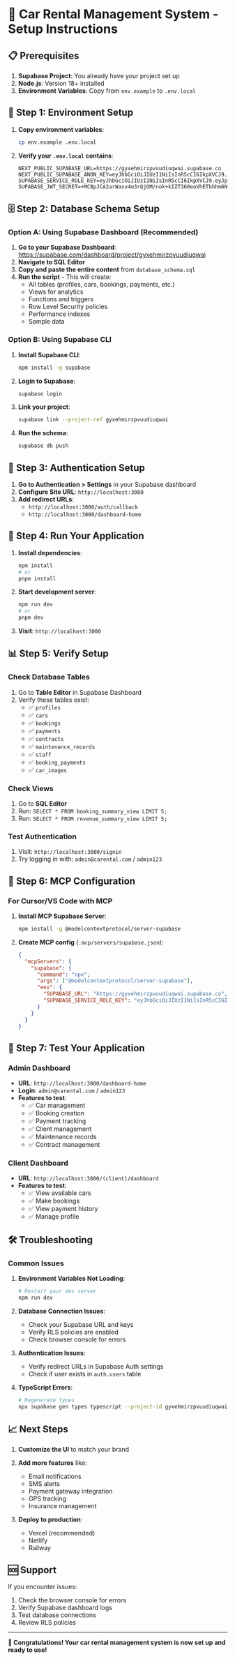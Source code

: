 # 🚗 Car Rental Management System - Setup Instructions

## 📋 Prerequisites

1. **Supabase Project**: You already have your project set up
2. **Node.js**: Version 18+ installed
3. **Environment Variables**: Copy from `env.example` to `.env.local`

## 🔧 Step 1: Environment Setup

1. **Copy environment variables**:
   ```bash
   cp env.example .env.local
   ```

2. **Verify your `.env.local` contains**:
   ```
   NEXT_PUBLIC_SUPABASE_URL=https://gyxehmirzpvuudiuqwai.supabase.co
   NEXT_PUBLIC_SUPABASE_ANON_KEY=eyJhbGciOiJIUzI1NiIsInR5cCI6IkpXVCJ9.eyJpc3MiOiJzdXBhYmFzZSIsInJlZiI6Imd5eGVobWlyenB2dXVkaXVxd2FpIiwicm9sZSI6ImFub24iLCJpYXQiOjE3NTQxNTYxODIsImV4cCI6MjA2OTczMjE4Mn0.h6eA2EZ4MkWQURg5OcuYNVln53JcK11Qo5YtffJQX2k
   SUPABASE_SERVICE_ROLE_KEY=eyJhbGciOiJIUzI1NiIsInR5cCI6IkpXVCJ9.eyJpc3MiOiJzdXBhYmFzZSIsInJlZiI6Imd5eGVobWlyenB2dXVkaXVxd2FpIiwicm9sZSI6InNlcnZpY2Vfcm9sZSIsImlhdCI6MTc1NDE1NjE4MiwiZXhwIjoyMDY5NzMyMTgyfQ.ipNujqysNyO_-7oQLcwaayJ1JYZjFEAjtqnkwNZ2Rjk
   SUPABASE_JWT_SECRET=+MCBpJCA2arWasv4m3rQjOM/nok+kIZT360eoVhETbhhm6NFuNoCQ6xjuZWyfCQyru1Gl2RDQJQ1579HSr0dyA==
   ```

## 🗄️ Step 2: Database Schema Setup

### Option A: Using Supabase Dashboard (Recommended)

1. **Go to your Supabase Dashboard**: https://supabase.com/dashboard/project/gyxehmirzpvuudiuqwai
2. **Navigate to SQL Editor**
3. **Copy and paste the entire content** from `database_schema.sql`
4. **Run the script** - This will create:
   - All tables (profiles, cars, bookings, payments, etc.)
   - Views for analytics
   - Functions and triggers
   - Row Level Security policies
   - Performance indexes
   - Sample data

### Option B: Using Supabase CLI

1. **Install Supabase CLI**:
   ```bash
   npm install -g supabase
   ```

2. **Login to Supabase**:
   ```bash
   supabase login
   ```

3. **Link your project**:
   ```bash
   supabase link --project-ref gyxehmirzpvuudiuqwai
   ```

4. **Run the schema**:
   ```bash
   supabase db push
   ```

## 🔐 Step 3: Authentication Setup

1. **Go to Authentication > Settings** in your Supabase dashboard
2. **Configure Site URL**: `http://localhost:3000`
3. **Add redirect URLs**:
   - `http://localhost:3000/auth/callback`
   - `http://localhost:3000/dashboard-home`

## 🚀 Step 4: Run Your Application

1. **Install dependencies**:
   ```bash
   npm install
   # or
   pnpm install
   ```

2. **Start development server**:
   ```bash
   npm run dev
   # or
   pnpm dev
   ```

3. **Visit**: `http://localhost:3000`

## 📊 Step 5: Verify Setup

### Check Database Tables
1. Go to **Table Editor** in Supabase Dashboard
2. Verify these tables exist:
   - ✅ `profiles`
   - ✅ `cars`
   - ✅ `bookings`
   - ✅ `payments`
   - ✅ `contracts`
   - ✅ `maintenance_records`
   - ✅ `staff`
   - ✅ `booking_payments`
   - ✅ `car_images`

### Check Views
1. Go to **SQL Editor**
2. Run: `SELECT * FROM booking_summary_view LIMIT 5;`
3. Run: `SELECT * FROM revenue_summary_view LIMIT 5;`

### Test Authentication
1. Visit: `http://localhost:3000/signin`
2. Try logging in with: `admin@carental.com` / `admin123`

## 🔧 Step 6: MCP Configuration

### For Cursor/VS Code with MCP

1. **Install MCP Supabase Server**:
   ```bash
   npm install -g @modelcontextprotocol/server-supabase
   ```

2. **Create MCP config** (`.mcp/servers/supabase.json`):
   ```json
   {
     "mcpServers": {
       "supabase": {
         "command": "npx",
         "args": ["@modelcontextprotocol/server-supabase"],
         "env": {
           "SUPABASE_URL": "https://gyxehmirzpvuudiuqwai.supabase.co",
           "SUPABASE_SERVICE_ROLE_KEY": "eyJhbGciOiJIUzI1NiIsInR5cCI6IkpXVCJ9.eyJpc3MiOiJzdXBhYmFzZSIsInJlZiI6Imd5eGVobWlyenB2dXVkaXVxd2FpIiwicm9sZSI6InNlcnZpY2Vfcm9sZSIsImlhdCI6MTc1NDE1NjE4MiwiZXhwIjoyMDY5NzMyMTgyfQ.ipNujqysNyO_-7oQLcwaayJ1JYZjFEAjtqnkwNZ2Rjk"
         }
       }
     }
   }
   ```

## 🎯 Step 7: Test Your Application

### Admin Dashboard
- **URL**: `http://localhost:3000/dashboard-home`
- **Login**: `admin@carental.com` / `admin123`
- **Features to test**:
  - ✅ Car management
  - ✅ Booking creation
  - ✅ Payment tracking
  - ✅ Client management
  - ✅ Maintenance records
  - ✅ Contract management

### Client Dashboard
- **URL**: `http://localhost:3000/(client)/dashboard`
- **Features to test**:
  - ✅ View available cars
  - ✅ Make bookings
  - ✅ View payment history
  - ✅ Manage profile

## 🛠️ Troubleshooting

### Common Issues

1. **Environment Variables Not Loading**:
   ```bash
   # Restart your dev server
   npm run dev
   ```

2. **Database Connection Issues**:
   - Check your Supabase URL and keys
   - Verify RLS policies are enabled
   - Check browser console for errors

3. **Authentication Issues**:
   - Verify redirect URLs in Supabase Auth settings
   - Check if user exists in `auth.users` table

4. **TypeScript Errors**:
   ```bash
   # Regenerate types
   npx supabase gen types typescript --project-id gyxehmirzpvuudiuqwai > src/types/database.types.ts
   ```

## 📈 Next Steps

1. **Customize the UI** to match your brand
2. **Add more features** like:
   - Email notifications
   - SMS alerts
   - Payment gateway integration
   - GPS tracking
   - Insurance management

3. **Deploy to production**:
   - Vercel (recommended)
   - Netlify
   - Railway

## 🆘 Support

If you encounter issues:
1. Check the browser console for errors
2. Verify Supabase dashboard logs
3. Test database connections
4. Review RLS policies

---

**🎉 Congratulations! Your car rental management system is now set up and ready to use!** 